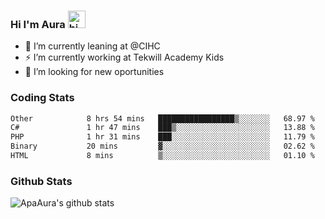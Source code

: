 ### Hi I'm Aura <img src="https://user-images.githubusercontent.com/1303154/88677602-1635ba80-d120-11ea-84d8-d263ba5fc3c0.gif" width="28px" alt="hi">

- 🔭 I’m currently leaning at @CIHC
- ⚡ I’m currently working at Tekwill Academy Kids
- 🤔 I’m looking for new oportunities


### Coding Stats

<!--START_SECTION:waka-->

```txt
Other            8 hrs 54 mins   █████████████████▒░░░░░░░   68.97 %
C#               1 hr 47 mins    ███▒░░░░░░░░░░░░░░░░░░░░░   13.88 %
PHP              1 hr 31 mins    ███░░░░░░░░░░░░░░░░░░░░░░   11.79 %
Binary           20 mins         ▓░░░░░░░░░░░░░░░░░░░░░░░░   02.62 %
HTML             8 mins          ▒░░░░░░░░░░░░░░░░░░░░░░░░   01.10 %
```

<!--END_SECTION:waka-->

### Github Stats

![ApaAura's github stats](https://github-readme-stats.vercel.app/api?username=ApaAura&count_private=true&theme=tokyonight&hide=contribs,prs)
